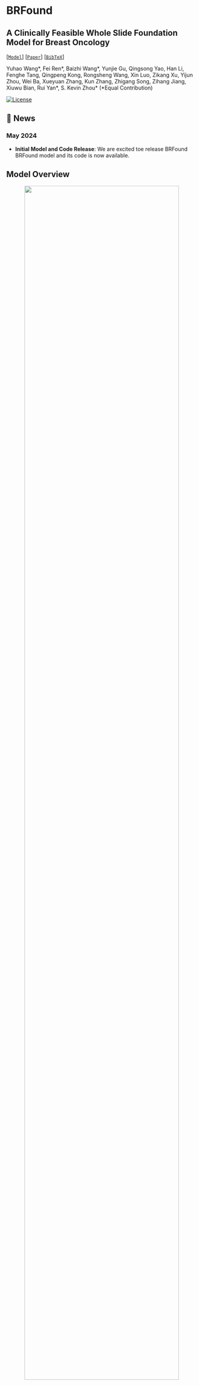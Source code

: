 # BRFound

## A Clinically Feasible Whole Slide Foundation Model for Breast Oncology

[[`Model`](https://huggingface.co/Microgle/BRFound)] [[`Paper`](https://aka.ms/BRFound)] [[`BibTeX`](#Citation)]

Yuhao Wang*, Fei Ren*, Baizhi Wang*, Yunjie Gu, Qingsong Yao, Han Li, Fenghe Tang, Qingpeng Kong, Rongsheng Wang, Xin Luo, Zikang Xu, Yijun Zhou, Wei Ba, Xueyuan Zhang, Kun Zhang, Zhigang Song, Zihang Jiang, Xiuwu Bian, Rui Yan*, S. Kevin Zhou* (*Equal Contribution)

[![License](https://img.shields.io/badge/License-Apache_2.0-blue.svg)](https://opensource.org/licenses/Apache-2.0)

## 📢 News

<!-- ### September 2024
- **Embeddings**: We are pleased to share a new notebook, showcasing embedding visualization for BRFound. Check out the [notebook](https://github.com/BRFound/BRFound/blob/main/demo/BRFound_pca_visualization_timm.ipynb) to get started.

![BRFound Embedding Visualization](https://github.com/BRFound/BRFound/blob/main/images/BRFound_embedding_visualization.png)

### July 2024
- **WSI Preprocessing/Tiling**: We are pleased to share new preprocessing guide for BRFound. This guide provides a walkthrough on setting up the environment and preprocessing WSI files for BRFound. Check out the [guide](https://github.com/BRFound/BRFound/blob/main/BRFound/preprocessing/preprocessing.md) to get started.

### June 2024
- **New Demo Notebook Available**: We have prepared a new notebook for the walkthrough of the BRFound model. This notebook provides a detailed demonstration of how to load and run the pretrained model. You can check it out [here](https://github.com/BRFound/BRFound/blob/main/demo/run_BRFound.ipynb). -->

### May 2024
- **Initial Model and Code Release**: We are excited toe release BRFound BRFound model and its code is now available. 
## Model Overview

<p align="center">
    <img src="images/BRFound_overview.png" width="90%"> <br>

  *Overview of BRFound model architecture*

</p>

## Install


1. Download our repository and open the BRFound
```
git clone https://github.com/wyh196646/BRFound
cd BRFound
```

2. Install BRFound and its dependencies

```Shell
conda env create -f environment.yaml
conda activate BRFound
pip install -e .
```

## Model Download

The BRFound models can be accessed from [HuggingFace Hub](https://huggingface.co/Microgle/BRFound).

## Inference

The BRFound model consists of a tile encoder, that extracts local patterns at patch level, and a slide encoder, that outputs representations at slide level. This model can be used in both tile-level and slide-level tasks. When doing inference at the slide level, we recommend following this pipeline: (1) Tile the whole slide into N image tiles, with the coordinates of each tile. (2) Get the embeddings for each tile using our tile encoder. (3) Pass the N image tile embeddings and their coordinates into the slide encoder, to get slide level representations.

<!-- ### Inference with the tile encoder

First, load BRFound tile encoder:

```Python
import timm
from PIL import Image
from torchvision import transforms
import torch

tile_encoder = timm.create_model("hf_hub:BRFound/BRFound", pretrained=True)

transform = transforms.Compose(
    [
        transforms.Resize(256, interpolation=transforms.InterpolationMode.BICUBIC),
        transforms.CenterCrop(224),
        transforms.ToTensor(),
        transforms.Normalize(mean=(0.485, 0.456, 0.406), std=(0.229, 0.224, 0.225)),
    ]
)
```

Running inference to extract tile level features:

```Python
img_path = "images/prov_normal_000_1.png"
sample_input = transform(Image.open(img_path).convert("RGB")).unsqueeze(0)

tile_encoder.eval()
with torch.no_grad():
    output = tile_encoder(sample_input).squeeze()
```

**

### Inference with the slide encoder

To inference with our slide encoder, we need both the tile embeddings and their coordinates as input. First, let's load the BRFound slide encoder:

```Python
import BRFound

slide_encoder = BRFound.slide_encoder.create_model("hf_hub:BRFound/BRFound", "BRFound_slide_enc12l768d", 1536)
```

Run the inference to get the slide level embeddings:

```Python
slide_encoder.eval()
with torch.no_grad():
    output = slide_encoder(tile_embed, coordinates).squeeze()
```


**Note** Older versions of timm have compatibility issues. Please ensure that you use a newer version by running the following command: pip install timm>=1.0.3.


## Fine-tuning

### Tile-Level Linear Probing Example Using PCam Dataset

For your convenience, we provide the pre-extracted embeddings for the PCam dataset. You can download them from this [link](https://huggingface.co/datasets/BRFound/BRFound-tile-embeddings/tree/main). Note that the file size is 2GB.

There is no need to unzip this file.

To run the fine-tuning experiment, execute the following script:
```sh
bash scripts/run_pcam.sh data/BRFound_PCam_embeddings.zip
```

### Slide-Level Fine-Tuning Example Using PANDA Dataset

For your convenience, we provide the pre-extracted embeddings for the PANDA dataset. You can download them from this [link](https://huggingface.co/datasets/BRFound/BRFound-tile-embeddings/tree/main). Note that the file size is 32GB. Please unzip this file.

```sh
unzip -n data/BRFound_PANDA_embeddings.zip -d data/
```

To run the fine-tuning experiment, execute the following script:
```sh
bash scripts/run_panda.sh data/BRFound_PANDA_embeddings/h5_files
```

## Sample Data Download

A sample de-identified subset of the Prov-Path data can be accessed from these links [[1](https://zenodo.org/records/10909616), [2](https://zenodo.org/records/10909922)].

## Model Uses

### Intended Use
The data, code, and model checkpoints are intended to be used solely for (I) future research on pathology foundation models and (II) reproducibility of the experimental results reported in the reference paper. The data, code, and model checkpoints are not intended to be used in clinical care or for any clinical decision-making purposes.

### Primary Intended Use
The primary intended use is to support AI researchers reproducing and building on top of this work. BRFound should be helpful for exploring pre-training, and encoding of digital pathology slides data.

### Out-of-Scope Use
**Any** deployed use case of the model --- commercial or otherwise --- is out of scope. Although we evaluated the models using a broad set of publicly-available research benchmarks, the models and evaluations are intended *for research use only* and not intended for deployed use cases.

## Usage and License Notices

The model is not intended or made available for clinical use as a medical device, clinical support, diagnostic tool, or other technology intended to be used in the diagnosis, cure, mitigation, treatment, or prevention of disease or other conditions. The model is not designed or intended to be a substitute for professional medical advice, diagnosis, treatment, or judgment and should not be used as such.  All users are responsible for reviewing the output of the developed model to determine whether the model meets the user’s needs and for validating and evaluating the model before any clinical use.

## Acknowledgements

We would like to express our gratitude to the authors and developers of the exceptional repositories that this project is built upon: DINOv2, MAE, Timm, and TorchScale. Their contributions have been invaluable to our work. -->

## Citation
If you find BRFound useful for your your research and applications, please cite using this BibTeX:

<!-- ```bibtex
@article{xu2024BRFound,
  title={A whole-slide foundation model for digital pathology from real-world data},
  author={Xu, Hanwen and Usuyama, Naoto and Bagga, Jaspreet and Zhang, Sheng and Rao, Rajesh and Naumann, Tristan and Wong, Cliff and Gero, Zelalem and González, Javier and Gu, Yu and Xu, Yanbo and Wei, Mu and Wang, Wenhui and Ma, Shuming and Wei, Furu and Yang, Jianwei and Li, Chunyuan and Gao, Jianfeng and Rosemon, Jaylen and Bower, Tucker and Lee, Soohee and Weerasinghe, Roshanthi and Wright, Bill J. and Robicsek, Ari and Piening, Brian and Bifulco, Carlo and Wang, Sheng and Poon, Hoifung},
  journal={Nature},
  year={2024},
  publisher={Nature Publishing Group UK London}
}
``` -->

